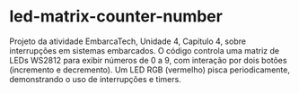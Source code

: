 # led-matrix-counter-number
Projeto da atividade EmbarcaTech, Unidade 4, Capítulo 4, sobre interrupções em sistemas embarcados. O código controla uma matriz de LEDs WS2812 para exibir números de 0 a 9, com interação por dois botões (incremento e decremento). Um LED RGB (vermelho) pisca periodicamente, demonstrando o uso de interrupções e timers.
